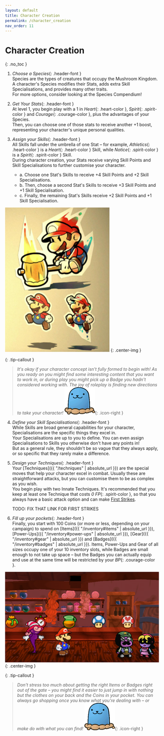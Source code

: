 ```yaml
---
layout: default
title: Character Creation
permalink: /character_creation
nav_order: 11
---
```


# Character Creation
{: .no_toc }

1. *Choose a Species*{: .header-font }  
    Species are the types of creatures that occupy the Mushroom Kingdom. A character's Species modifies their Stats, adds extra Skill Specialisations, and provides many other traits.  
    For more options, consider looking at the Species Compendium!

2. *Get Your Stats*{: .header-font }  
    At level 1, you begin play with a 1 in *Heart*{: .heart-color }, *Spirit*{: .spirit-color } and *Courage*{: .courage-color }, plus the advantages of your Species.  
    Then, you can choose one of those stats to receive another +1 boost, representing your character's unique personal qualities.

3. *Assign your Skills*{: .header-font }  
    All Skills fall under the umbrella of one Stat – for example, *Athletics*{: .heart-color } is a *Heart*{: .heart-color } Skill, while *Notice*{: .spirit-color } is a *Spirit*{: .spirit-color } Skill.  
    During character creation, your Stats receive varying Skill Points and Skill Specialisations to further customise your character.  
    - a. Choose one Stat's Skills to receive +4 Skill Points and +2 Skill Specialisations.  
    - b. Then, choose a second Stat's Skills to receive +3 Skill Points and +1 Skill Specialisation.  
    - c. Finally, the remaining Stat's Skills receive +2 Skill Points and +1 Skill Specialisation.

![](assets/images/scenes/character-creation.png)
{: .center-img }

{: .tip-callout }
> *It's okay if your character concept isn't fully formed to begin with! As you ready on you might find some interesting content that you want to work in, or during play you might pick up a Badge you hadn't considered working with. The joy of roleplay is finding new directions to take your character! ![](assets/images/icons/tipguy.png)*{: .icon-right }

4. *Define your Skill Specialisations*{: .header-font }  
    While Skills are broad general capabilities for your character, Specialisations are the specific things they excel in.  
    Your Specialisations are up to you to define. You can even assign Specialisations to Skills you otherwise don't have any points in!  
    But as a general rule, they shouldn't be so vague that they always apply, or so specific that they rarely make a difference.

5. *Design your Techniques*{: .header-font }  
    Your [Techniques]({{ "/techniques" | absolute_url }}) are the special moves that help your character excel in combat. Usually these are straightforward attacks, but you can customise them to be as complex as you wish.  
    You begin play with two Innate Techniques. It's recommended that you keep at least one Technique that costs *0 FP*{: .spirit-color }, so that you always have a basic attack option and can make [First Strikes]().

    TODO: FIX THAT LINK FOR FIRST STRIKES

6. *Fill up your pockets*{: .header-font }  
    Finally, you start with 100 Coins (or more or less, depending on your campaign) to spend on [Items]({{ "/inventory#items" | absolute_url }}), [Power-Ups]({{ "/inventory#power-ups" | absolute_url }}), [Gear]({{ "/inventory#gear" | absolute_url }}) and [Badges]({{ "/inventory#badges" | absolute_url }}). Items, Power-Ups and Gear of all sizes occupy one of your 10 inventory slots, while Badges are small enough to not take up space – but the Badges you can actually equip and use at the same time will be restricted by your *BP*{: .courage-color }. 

![](assets/images/scenes/character-creation2.png)
{: .center-img }

{: .tip-callout }
> *Don't stress too much about getting the right Items or Badges right out of the gate – you might find it easier to just jump in with nothing but the clothes on your back and the Coins in your pocket. You can always go shopping once you know what you're dealing with – or make do with what you can find! ![](assets/images/icons/tipguy.png)*{: .icon-right }
